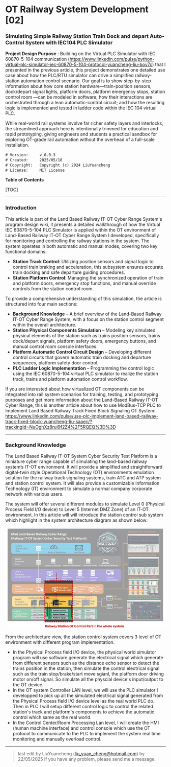 # OT Railway System Development [02]

### Simulating Simple Railway Station Train Dock and depart Auto-Control System with IEC104 PLC Simulator

**Project Design Purpose** : Building on the Virtual PLC Simulator with IEC 60870-5-104 communication (https://www.linkedin.com/pulse/python-virtual-plc-simulator-iec-60870-5-104-protocol-yuancheng-liu-bov7c) that I presented in the previous article, this project demonstrates one detailed use case about how the PLC/RTU simulator can drive a simplified railway-station automation control scenario. Our goal is to show step-by-step information about how core station hardware—train-position sensors, dock/depart signal lights, platform doors, platform emergency stops, station control room —can be modeled in software; how their interactions are orchestrated through a lean automatic-control circuit; and how the resulting logic is implemented and tested in ladder code within the IEC 104 virtual PLC. 

While real-world rail systems involve far richer safety layers and interlocks, the streamlined approach here is intentionally trimmed for education and rapid prototyping, giving engineers and students a practical sandbox for exploring OT-grade rail automation without the overhead of a full-scale installation.

```
# Version:     v_0.0.3
# Created:     2025/05/18
# Copyright:   Copyright (c) 2024 LiuYuancheng
# License:     MIT License 
```

**Table of Contents**

[TOC]



------

### Introduction

This article is part of the Land Based Railway IT-OT Cyber Range System's program design wiki,  it presents a detailed walkthrough of how the Virtual IEC 60870-5-104 PLC Simulator is applied within the OT environment of Land-Based Railway IT-OT Cyber Range System I developed, specifically for monitoring and controlling the railway stations in the system. The system operates in both automatic and manual modes, covering two key functional domains:

- **Station Track Control**: Utilizing position sensors and signal logic to control train braking and acceleration, this subsystem ensures accurate train docking and safe departure guiding procedures.
- **Station Platform Control**: Managing the synchronized operation of train and platform doors, emergency stop functions, and manual override controls from the station control room.

To provide a comprehensive understanding of this simulation, the article is structured into four main sections:

- **Background Knowledge** – A brief overview of the Land-Based Railway IT-OT Cyber Range System, with a focus on the station control segment within the overall architecture.
- **Station Physical Components Simulation** – Modeling key simulated physical elements of the station such as trains position sensors, trains dock/depart signals, platform safety doors, emergency buttons, and manual control room console interfaces.
- **Platform Automatic Control Circuit Design** – Developing different control circuits that govern automatic train docking and departure sequences, platform safety door control. 
- **PLC Ladder Logic Implementation** – Programming the control logic using the IEC 60870-5-104 virtual PLC simulator to realize the station track, trains and platform automation control workflow.

If you are interested about how virtualized OT components can be integrated into rail system scenarios for training, testing, and prototyping purposes and get more information about the Land-Based Railway IT-OT Cyber Range, this is another article about how to use ModBus-TCP PLC to Implement Land Based Railway Track Fixed Block Signaling OT System: https://www.linkedin.com/pulse/use-plc-implement-land-based-railway-track-fixed-block-yuancheng-liu-saaec/?trackingId=NuOghXz8rui9f2Z4%2F5RQEQ%3D%3D



------

### Background Knowledge

The Land Based Railway IT-OT System Cyber Security Test Platform is a miniature cyber range capable of simulating the land-based railway system’s IT-OT environment. It will provide a simplified and straightforward digital-twin style Operational Technology (OT) environments emulation solution for the railway track signaling systems, train ATC and ATP system and station control system. It will also provide a customizable Information Technology (IT) environment to simulate a normal company corporate network with various users. 

The system will offer several different modules to simulate Level 0 (Physical Process Field I/O device) to Level 5 (Internet DMZ Zone) of an IT-OT environment. In this article will will introduce the station control sub system which highlight in the system architecture diagram as shown below:

![](img/s_03.png)

From the architecture view, the station control system covers 3 level of OT environment with different program implementation. 

- In the Physical Process field I/O device, the physical world simulator program will use software generate the electrical signal which generate from different sensors such as the distance echo sensor to detect the trains position in the station, then simulate the control electrical signal such as the train stop/brake/start move sgianl, the platform door driving motor on/off signal. So simulate all the physcial device's input/output to the OT device. 
- In the OT system Controller LAN level, we will use the PLC simulator I developped to pick up all the simulated electrical signal generated from the  Physical Process field I/O device level as the real world PLC do. Then in PLC I will setup different control logic to control the related station's track and platform's components to achieve the automatic control which same as the real world. 
- In the Control Center/Room Processing Lan level, I will create the HMI (human machine interface) and control console which use the OT protocol to communicate to the PLC to implement the system real time monitoring and manually overload control. 











------

> last edit by LiuYuancheng (liu_yuan_cheng@hotmail.com) by 22/05/2025 if you have any problem, please send me a message. 

